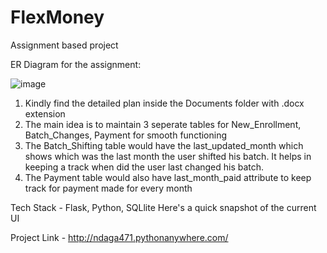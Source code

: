 # FlexMoney
Assignment based project

ER Diagram for the assignment:

![image](https://user-images.githubusercontent.com/62702112/208103021-9106c59c-09ae-44ae-ac7b-c9f97c4dfba6.png)

1. Kindly find the detailed plan inside the Documents folder with .docx extension
3. The main idea is to maintain 3 seperate tables for New_Enrollment, Batch_Changes, Payment for smooth functioning
4. The Batch_Shifting table would have the last_updated_month which shows which was the last month the user shifted his batch. It helps in keeping a track when did the user last changed his batch.
5. The Payment table would also have last_month_paid attribute to keep track for payment made for every month

Tech Stack - Flask, Python, SQLlite
Here's a quick snapshot of the current UI

Project Link - http://ndaga471.pythonanywhere.com/
